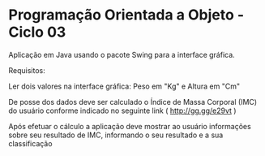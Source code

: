 # Programação Orientada a Objeto - Ciclo 03



Aplicação em Java usando o pacote Swing para a interface gráfica.

Requisitos:

Ler dois valores na interface gráfica: Peso em "Kg" e Altura em "Cm"

De posse dos dados deve ser calculado o Índice de Massa Corporal (IMC) do usuário conforme indicado no seguinte link ( http://gg.gg/e29vt )

Após efetuar o cálculo a aplicação deve mostrar ao usuário informações sobre seu resultado de IMC, informando o seu resultado e a sua classificação

